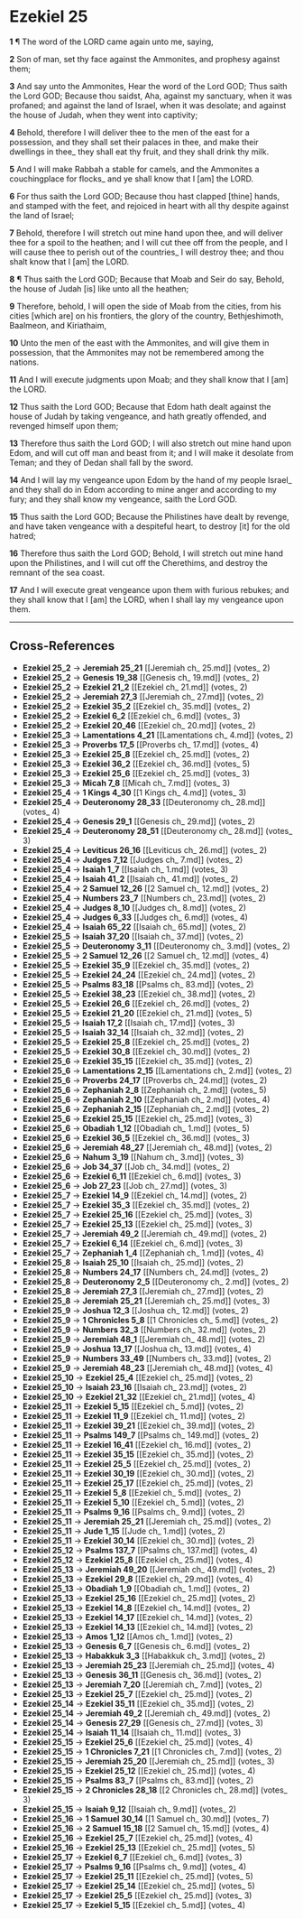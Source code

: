 # Ezekiel 25

**1** ¶ The word of the LORD came again unto me, saying,

**2** Son of man, set thy face against the Ammonites, and prophesy against them;

**3** And say unto the Ammonites, Hear the word of the Lord GOD; Thus saith the Lord GOD; Because thou saidst, Aha, against my sanctuary, when it was profaned; and against the land of Israel, when it was desolate; and against the house of Judah, when they went into captivity;

**4** Behold, therefore I will deliver thee to the men of the east for a possession, and they shall set their palaces in thee, and make their dwellings in thee_ they shall eat thy fruit, and they shall drink thy milk.

**5** And I will make Rabbah a stable for camels, and the Ammonites a couchingplace for flocks_ and ye shall know that I [am] the LORD.

**6** For thus saith the Lord GOD; Because thou hast clapped [thine] hands, and stamped with the feet, and rejoiced in heart with all thy despite against the land of Israel;

**7** Behold, therefore I will stretch out mine hand upon thee, and will deliver thee for a spoil to the heathen; and I will cut thee off from the people, and I will cause thee to perish out of the countries_ I will destroy thee; and thou shalt know that I [am] the LORD.

**8** ¶ Thus saith the Lord GOD; Because that Moab and Seir do say, Behold, the house of Judah [is] like unto all the heathen;

**9** Therefore, behold, I will open the side of Moab from the cities, from his cities [which are] on his frontiers, the glory of the country, Bethjeshimoth, Baalmeon, and Kiriathaim,

**10** Unto the men of the east with the Ammonites, and will give them in possession, that the Ammonites may not be remembered among the nations.

**11** And I will execute judgments upon Moab; and they shall know that I [am] the LORD.

**12** Thus saith the Lord GOD; Because that Edom hath dealt against the house of Judah by taking vengeance, and hath greatly offended, and revenged himself upon them;

**13** Therefore thus saith the Lord GOD; I will also stretch out mine hand upon Edom, and will cut off man and beast from it; and I will make it desolate from Teman; and they of Dedan shall fall by the sword.

**14** And I will lay my vengeance upon Edom by the hand of my people Israel_ and they shall do in Edom according to mine anger and according to my fury; and they shall know my vengeance, saith the Lord GOD.

**15** Thus saith the Lord GOD; Because the Philistines have dealt by revenge, and have taken vengeance with a despiteful heart, to destroy [it] for the old hatred;

**16** Therefore thus saith the Lord GOD; Behold, I will stretch out mine hand upon the Philistines, and I will cut off the Cherethims, and destroy the remnant of the sea coast.

**17** And I will execute great vengeance upon them with furious rebukes; and they shall know that I [am] the LORD, when I shall lay my vengeance upon them.

---

## Cross-References

- **Ezekiel 25_2** → **Jeremiah 25_21** [[Jeremiah ch_ 25.md]] (votes_ 2)
- **Ezekiel 25_2** → **Genesis 19_38** [[Genesis ch_ 19.md]] (votes_ 2)
- **Ezekiel 25_2** → **Ezekiel 21_2** [[Ezekiel ch_ 21.md]] (votes_ 2)
- **Ezekiel 25_2** → **Jeremiah 27_3** [[Jeremiah ch_ 27.md]] (votes_ 2)
- **Ezekiel 25_2** → **Ezekiel 35_2** [[Ezekiel ch_ 35.md]] (votes_ 2)
- **Ezekiel 25_2** → **Ezekiel 6_2** [[Ezekiel ch_ 6.md]] (votes_ 3)
- **Ezekiel 25_2** → **Ezekiel 20_46** [[Ezekiel ch_ 20.md]] (votes_ 2)
- **Ezekiel 25_3** → **Lamentations 4_21** [[Lamentations ch_ 4.md]] (votes_ 2)
- **Ezekiel 25_3** → **Proverbs 17_5** [[Proverbs ch_ 17.md]] (votes_ 4)
- **Ezekiel 25_3** → **Ezekiel 25_8** [[Ezekiel ch_ 25.md]] (votes_ 2)
- **Ezekiel 25_3** → **Ezekiel 36_2** [[Ezekiel ch_ 36.md]] (votes_ 5)
- **Ezekiel 25_3** → **Ezekiel 25_6** [[Ezekiel ch_ 25.md]] (votes_ 3)
- **Ezekiel 25_3** → **Micah 7_8** [[Micah ch_ 7.md]] (votes_ 3)
- **Ezekiel 25_4** → **1 Kings 4_30** [[1 Kings ch_ 4.md]] (votes_ 3)
- **Ezekiel 25_4** → **Deuteronomy 28_33** [[Deuteronomy ch_ 28.md]] (votes_ 4)
- **Ezekiel 25_4** → **Genesis 29_1** [[Genesis ch_ 29.md]] (votes_ 2)
- **Ezekiel 25_4** → **Deuteronomy 28_51** [[Deuteronomy ch_ 28.md]] (votes_ 3)
- **Ezekiel 25_4** → **Leviticus 26_16** [[Leviticus ch_ 26.md]] (votes_ 2)
- **Ezekiel 25_4** → **Judges 7_12** [[Judges ch_ 7.md]] (votes_ 2)
- **Ezekiel 25_4** → **Isaiah 1_7** [[Isaiah ch_ 1.md]] (votes_ 3)
- **Ezekiel 25_4** → **Isaiah 41_2** [[Isaiah ch_ 41.md]] (votes_ 2)
- **Ezekiel 25_4** → **2 Samuel 12_26** [[2 Samuel ch_ 12.md]] (votes_ 2)
- **Ezekiel 25_4** → **Numbers 23_7** [[Numbers ch_ 23.md]] (votes_ 2)
- **Ezekiel 25_4** → **Judges 8_10** [[Judges ch_ 8.md]] (votes_ 2)
- **Ezekiel 25_4** → **Judges 6_33** [[Judges ch_ 6.md]] (votes_ 4)
- **Ezekiel 25_4** → **Isaiah 65_22** [[Isaiah ch_ 65.md]] (votes_ 2)
- **Ezekiel 25_5** → **Isaiah 37_20** [[Isaiah ch_ 37.md]] (votes_ 2)
- **Ezekiel 25_5** → **Deuteronomy 3_11** [[Deuteronomy ch_ 3.md]] (votes_ 2)
- **Ezekiel 25_5** → **2 Samuel 12_26** [[2 Samuel ch_ 12.md]] (votes_ 4)
- **Ezekiel 25_5** → **Ezekiel 35_9** [[Ezekiel ch_ 35.md]] (votes_ 2)
- **Ezekiel 25_5** → **Ezekiel 24_24** [[Ezekiel ch_ 24.md]] (votes_ 2)
- **Ezekiel 25_5** → **Psalms 83_18** [[Psalms ch_ 83.md]] (votes_ 2)
- **Ezekiel 25_5** → **Ezekiel 38_23** [[Ezekiel ch_ 38.md]] (votes_ 2)
- **Ezekiel 25_5** → **Ezekiel 26_6** [[Ezekiel ch_ 26.md]] (votes_ 2)
- **Ezekiel 25_5** → **Ezekiel 21_20** [[Ezekiel ch_ 21.md]] (votes_ 5)
- **Ezekiel 25_5** → **Isaiah 17_2** [[Isaiah ch_ 17.md]] (votes_ 3)
- **Ezekiel 25_5** → **Isaiah 32_14** [[Isaiah ch_ 32.md]] (votes_ 2)
- **Ezekiel 25_5** → **Ezekiel 25_8** [[Ezekiel ch_ 25.md]] (votes_ 2)
- **Ezekiel 25_5** → **Ezekiel 30_8** [[Ezekiel ch_ 30.md]] (votes_ 2)
- **Ezekiel 25_6** → **Ezekiel 35_15** [[Ezekiel ch_ 35.md]] (votes_ 2)
- **Ezekiel 25_6** → **Lamentations 2_15** [[Lamentations ch_ 2.md]] (votes_ 2)
- **Ezekiel 25_6** → **Proverbs 24_17** [[Proverbs ch_ 24.md]] (votes_ 2)
- **Ezekiel 25_6** → **Zephaniah 2_8** [[Zephaniah ch_ 2.md]] (votes_ 5)
- **Ezekiel 25_6** → **Zephaniah 2_10** [[Zephaniah ch_ 2.md]] (votes_ 4)
- **Ezekiel 25_6** → **Zephaniah 2_15** [[Zephaniah ch_ 2.md]] (votes_ 2)
- **Ezekiel 25_6** → **Ezekiel 25_15** [[Ezekiel ch_ 25.md]] (votes_ 3)
- **Ezekiel 25_6** → **Obadiah 1_12** [[Obadiah ch_ 1.md]] (votes_ 5)
- **Ezekiel 25_6** → **Ezekiel 36_5** [[Ezekiel ch_ 36.md]] (votes_ 3)
- **Ezekiel 25_6** → **Jeremiah 48_27** [[Jeremiah ch_ 48.md]] (votes_ 2)
- **Ezekiel 25_6** → **Nahum 3_19** [[Nahum ch_ 3.md]] (votes_ 3)
- **Ezekiel 25_6** → **Job 34_37** [[Job ch_ 34.md]] (votes_ 2)
- **Ezekiel 25_6** → **Ezekiel 6_11** [[Ezekiel ch_ 6.md]] (votes_ 3)
- **Ezekiel 25_6** → **Job 27_23** [[Job ch_ 27.md]] (votes_ 3)
- **Ezekiel 25_7** → **Ezekiel 14_9** [[Ezekiel ch_ 14.md]] (votes_ 2)
- **Ezekiel 25_7** → **Ezekiel 35_3** [[Ezekiel ch_ 35.md]] (votes_ 2)
- **Ezekiel 25_7** → **Ezekiel 25_16** [[Ezekiel ch_ 25.md]] (votes_ 3)
- **Ezekiel 25_7** → **Ezekiel 25_13** [[Ezekiel ch_ 25.md]] (votes_ 3)
- **Ezekiel 25_7** → **Jeremiah 49_2** [[Jeremiah ch_ 49.md]] (votes_ 2)
- **Ezekiel 25_7** → **Ezekiel 6_14** [[Ezekiel ch_ 6.md]] (votes_ 3)
- **Ezekiel 25_7** → **Zephaniah 1_4** [[Zephaniah ch_ 1.md]] (votes_ 4)
- **Ezekiel 25_8** → **Isaiah 25_10** [[Isaiah ch_ 25.md]] (votes_ 2)
- **Ezekiel 25_8** → **Numbers 24_17** [[Numbers ch_ 24.md]] (votes_ 2)
- **Ezekiel 25_8** → **Deuteronomy 2_5** [[Deuteronomy ch_ 2.md]] (votes_ 2)
- **Ezekiel 25_8** → **Jeremiah 27_3** [[Jeremiah ch_ 27.md]] (votes_ 2)
- **Ezekiel 25_8** → **Jeremiah 25_21** [[Jeremiah ch_ 25.md]] (votes_ 3)
- **Ezekiel 25_9** → **Joshua 12_3** [[Joshua ch_ 12.md]] (votes_ 2)
- **Ezekiel 25_9** → **1 Chronicles 5_8** [[1 Chronicles ch_ 5.md]] (votes_ 2)
- **Ezekiel 25_9** → **Numbers 32_3** [[Numbers ch_ 32.md]] (votes_ 2)
- **Ezekiel 25_9** → **Jeremiah 48_1** [[Jeremiah ch_ 48.md]] (votes_ 2)
- **Ezekiel 25_9** → **Joshua 13_17** [[Joshua ch_ 13.md]] (votes_ 4)
- **Ezekiel 25_9** → **Numbers 33_49** [[Numbers ch_ 33.md]] (votes_ 2)
- **Ezekiel 25_9** → **Jeremiah 48_23** [[Jeremiah ch_ 48.md]] (votes_ 4)
- **Ezekiel 25_10** → **Ezekiel 25_4** [[Ezekiel ch_ 25.md]] (votes_ 2)
- **Ezekiel 25_10** → **Isaiah 23_16** [[Isaiah ch_ 23.md]] (votes_ 2)
- **Ezekiel 25_10** → **Ezekiel 21_32** [[Ezekiel ch_ 21.md]] (votes_ 4)
- **Ezekiel 25_11** → **Ezekiel 5_15** [[Ezekiel ch_ 5.md]] (votes_ 2)
- **Ezekiel 25_11** → **Ezekiel 11_9** [[Ezekiel ch_ 11.md]] (votes_ 2)
- **Ezekiel 25_11** → **Ezekiel 39_21** [[Ezekiel ch_ 39.md]] (votes_ 2)
- **Ezekiel 25_11** → **Psalms 149_7** [[Psalms ch_ 149.md]] (votes_ 2)
- **Ezekiel 25_11** → **Ezekiel 16_41** [[Ezekiel ch_ 16.md]] (votes_ 2)
- **Ezekiel 25_11** → **Ezekiel 35_15** [[Ezekiel ch_ 35.md]] (votes_ 2)
- **Ezekiel 25_11** → **Ezekiel 25_5** [[Ezekiel ch_ 25.md]] (votes_ 2)
- **Ezekiel 25_11** → **Ezekiel 30_19** [[Ezekiel ch_ 30.md]] (votes_ 2)
- **Ezekiel 25_11** → **Ezekiel 25_17** [[Ezekiel ch_ 25.md]] (votes_ 2)
- **Ezekiel 25_11** → **Ezekiel 5_8** [[Ezekiel ch_ 5.md]] (votes_ 2)
- **Ezekiel 25_11** → **Ezekiel 5_10** [[Ezekiel ch_ 5.md]] (votes_ 2)
- **Ezekiel 25_11** → **Psalms 9_16** [[Psalms ch_ 9.md]] (votes_ 2)
- **Ezekiel 25_11** → **Jeremiah 25_21** [[Jeremiah ch_ 25.md]] (votes_ 2)
- **Ezekiel 25_11** → **Jude 1_15** [[Jude ch_ 1.md]] (votes_ 2)
- **Ezekiel 25_11** → **Ezekiel 30_14** [[Ezekiel ch_ 30.md]] (votes_ 2)
- **Ezekiel 25_12** → **Psalms 137_7** [[Psalms ch_ 137.md]] (votes_ 4)
- **Ezekiel 25_12** → **Ezekiel 25_8** [[Ezekiel ch_ 25.md]] (votes_ 4)
- **Ezekiel 25_13** → **Jeremiah 49_20** [[Jeremiah ch_ 49.md]] (votes_ 2)
- **Ezekiel 25_13** → **Ezekiel 29_8** [[Ezekiel ch_ 29.md]] (votes_ 4)
- **Ezekiel 25_13** → **Obadiah 1_9** [[Obadiah ch_ 1.md]] (votes_ 2)
- **Ezekiel 25_13** → **Ezekiel 25_16** [[Ezekiel ch_ 25.md]] (votes_ 2)
- **Ezekiel 25_13** → **Ezekiel 14_8** [[Ezekiel ch_ 14.md]] (votes_ 2)
- **Ezekiel 25_13** → **Ezekiel 14_17** [[Ezekiel ch_ 14.md]] (votes_ 2)
- **Ezekiel 25_13** → **Ezekiel 14_13** [[Ezekiel ch_ 14.md]] (votes_ 2)
- **Ezekiel 25_13** → **Amos 1_12** [[Amos ch_ 1.md]] (votes_ 2)
- **Ezekiel 25_13** → **Genesis 6_7** [[Genesis ch_ 6.md]] (votes_ 2)
- **Ezekiel 25_13** → **Habakkuk 3_3** [[Habakkuk ch_ 3.md]] (votes_ 2)
- **Ezekiel 25_13** → **Jeremiah 25_23** [[Jeremiah ch_ 25.md]] (votes_ 4)
- **Ezekiel 25_13** → **Genesis 36_11** [[Genesis ch_ 36.md]] (votes_ 2)
- **Ezekiel 25_13** → **Jeremiah 7_20** [[Jeremiah ch_ 7.md]] (votes_ 2)
- **Ezekiel 25_13** → **Ezekiel 25_7** [[Ezekiel ch_ 25.md]] (votes_ 2)
- **Ezekiel 25_14** → **Ezekiel 35_11** [[Ezekiel ch_ 35.md]] (votes_ 2)
- **Ezekiel 25_14** → **Jeremiah 49_2** [[Jeremiah ch_ 49.md]] (votes_ 2)
- **Ezekiel 25_14** → **Genesis 27_29** [[Genesis ch_ 27.md]] (votes_ 3)
- **Ezekiel 25_14** → **Isaiah 11_14** [[Isaiah ch_ 11.md]] (votes_ 3)
- **Ezekiel 25_15** → **Ezekiel 25_6** [[Ezekiel ch_ 25.md]] (votes_ 4)
- **Ezekiel 25_15** → **1 Chronicles 7_21** [[1 Chronicles ch_ 7.md]] (votes_ 2)
- **Ezekiel 25_15** → **Jeremiah 25_20** [[Jeremiah ch_ 25.md]] (votes_ 3)
- **Ezekiel 25_15** → **Ezekiel 25_12** [[Ezekiel ch_ 25.md]] (votes_ 4)
- **Ezekiel 25_15** → **Psalms 83_7** [[Psalms ch_ 83.md]] (votes_ 2)
- **Ezekiel 25_15** → **2 Chronicles 28_18** [[2 Chronicles ch_ 28.md]] (votes_ 3)
- **Ezekiel 25_15** → **Isaiah 9_12** [[Isaiah ch_ 9.md]] (votes_ 2)
- **Ezekiel 25_16** → **1 Samuel 30_14** [[1 Samuel ch_ 30.md]] (votes_ 7)
- **Ezekiel 25_16** → **2 Samuel 15_18** [[2 Samuel ch_ 15.md]] (votes_ 4)
- **Ezekiel 25_16** → **Ezekiel 25_7** [[Ezekiel ch_ 25.md]] (votes_ 4)
- **Ezekiel 25_16** → **Ezekiel 25_13** [[Ezekiel ch_ 25.md]] (votes_ 5)
- **Ezekiel 25_17** → **Ezekiel 6_7** [[Ezekiel ch_ 6.md]] (votes_ 3)
- **Ezekiel 25_17** → **Psalms 9_16** [[Psalms ch_ 9.md]] (votes_ 4)
- **Ezekiel 25_17** → **Ezekiel 25_11** [[Ezekiel ch_ 25.md]] (votes_ 5)
- **Ezekiel 25_17** → **Ezekiel 25_14** [[Ezekiel ch_ 25.md]] (votes_ 5)
- **Ezekiel 25_17** → **Ezekiel 25_5** [[Ezekiel ch_ 25.md]] (votes_ 3)
- **Ezekiel 25_17** → **Ezekiel 5_15** [[Ezekiel ch_ 5.md]] (votes_ 4)

